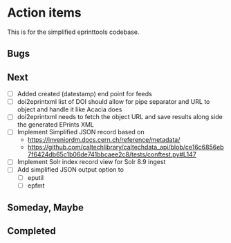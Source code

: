 
# Action items

This is for the simplified eprinttools codebase.

## Bugs

## Next

- [ ] Added created (datestamp) end point for feeds
- [ ] doi2eprintxml list of DOI should allow for pipe separator and URL to object and handle it like Acacia does
- [ ] doi2eprintxml needs to fetch the object URL and save results along side the generated EPrints XML
- [ ] Implement Simplified JSON record based on 
    - https://inveniordm.docs.cern.ch/reference/metadata/
    - https://github.com/caltechlibrary/caltechdata_api/blob/ce16c6856eb7f6424db65c1b06de741bbcaee2c8/tests/conftest.py#L147
- [ ] Implement Solr index record view for Solr 8.9 ingest
- [ ] Add simplified JSON output option to
    - [ ] eputil
    - [ ] epfmt

## Someday, Maybe

## Completed

